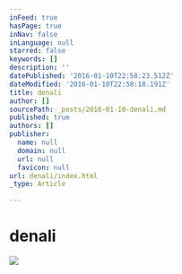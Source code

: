 ```yaml
---
inFeed: true
hasPage: true
inNav: false
inLanguage: null
starred: false
keywords: []
description: ''
datePublished: '2016-01-10T22:58:23.512Z'
dateModified: '2016-01-10T22:58:18.191Z'
title: denali
author: []
sourcePath: _posts/2016-01-10-denali.md
published: true
authors: []
publisher:
  name: null
  domain: null
  url: null
  favicon: null
url: denali/index.html
_type: Article

---
```

# denali
![](https://s3-us-west-2.amazonaws.com/the-grid-img/p/86d79b3b64b729acc0ce0ea12858b7981fd82560.jpg)